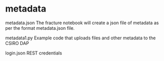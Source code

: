 # metadata

metadata.json
The fracture notebook will create a json file of metadata as per the format metadata.json file.

metadata1.py
Example code that uploads files and other metadata to the CSIRO DAP

login.json
REST credentials
